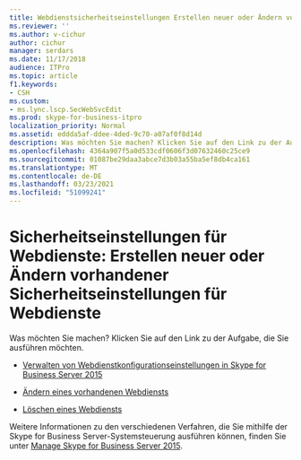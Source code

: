 ```yaml
---
title: Webdienstsicherheitseinstellungen Erstellen neuer oder Ändern vorhandener Einstellungen
ms.reviewer: ''
ms.author: v-cichur
author: cichur
manager: serdars
ms.date: 11/17/2018
audience: ITPro
ms.topic: article
f1.keywords:
- CSH
ms.custom:
- ms.lync.lscp.SecWebSvcEdit
ms.prod: skype-for-business-itpro
localization_priority: Normal
ms.assetid: eddda5af-ddee-4ded-9c70-a07af0f8d14d
description: Was möchten Sie machen? Klicken Sie auf den Link zu der Aufgabe, die Sie ausführen möchten.
ms.openlocfilehash: 4364a907f5a0d533cdf0606f3d07632460c25ce9
ms.sourcegitcommit: 01087be29daa3abce7d3b03a55ba5ef8db4ca161
ms.translationtype: MT
ms.contentlocale: de-DE
ms.lasthandoff: 03/23/2021
ms.locfileid: "51099241"
---
```

# <a name="web-service-security-settings-create-new-or-modify-existing"></a>Sicherheitseinstellungen für Webdienste: Erstellen neuer oder Ändern vorhandener Sicherheitseinstellungen für Webdienste

Was möchten Sie machen? Klicken Sie auf den Link zu der Aufgabe, die Sie ausführen möchten.

- [Verwalten von Webdienstkonfigurationseinstellungen in Skype for Business Server 2015](../../manage/authentication/web-service-configuration-settings.md)

- [Ändern eines vorhandenen Webdiensts](/previous-versions/office/lync-server-2013/lync-server-2013-modify-existing-web-service-configuration-settings)

- [Löschen eines Webdiensts](/previous-versions/office/lync-server-2013/lync-server-2013-delete-existing-web-service-configuration-settings)

Weitere Informationen zu den verschiedenen Verfahren, die Sie mithilfe der Skype for Business Server-Systemsteuerung ausführen können, finden Sie unter [Manage Skype for Business Server 2015](../../manage/manage.md).